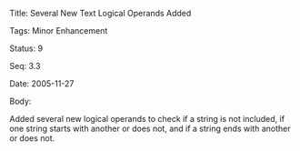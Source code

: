Title:  Several New Text Logical Operands Added

Tags:   Minor Enhancement

Status: 9

Seq:    3.3

Date:   2005-11-27

Body:

Added several new logical operands to check if a string is not included, if one string starts with another or does not, and if a string ends with another or does not.
